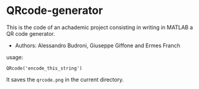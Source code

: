 # QRcode-generator

This is the code of an achademic project consisting in writing in MATLAB  a QR code generator.

* Authors: Alessandro Budroni, Giuseppe Giffone and Ermes Franch 

usage: 

```QRcode('encode_this_string')```

It saves the `qrcode.png` in the current directory.
